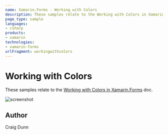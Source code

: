 ```yaml
---
name: Xamarin.Forms - Working with Colors
description: These samples relate to the Working with Colors in Xamarin.Forms doc.
page_type: sample
languages:
- csharp
products:
- xamarin
technologies:
- xamarin-forms
urlFragment: workingwithcolors
---
```

# Working with Colors

These samples relate to the [Working with Colors in Xamarin.Forms](http://developer.xamarin.com/guides/cross-platform/xamarin-forms/working-with/colors/) doc.

![screenshot](https://raw.githubusercontent.com/xamarin/xamarin-forms-samples/master/WorkingWithColors/Screenshots/Colors-sml.png "Colors")

## Author

Craig Dunn
